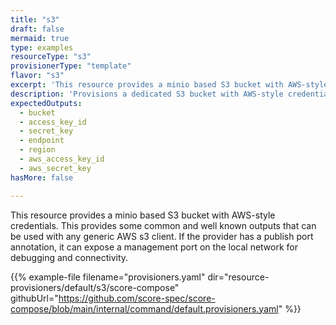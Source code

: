 ```yaml
---
title: "s3"
draft: false
mermaid: true
type: examples
resourceType: "s3"
provisionerType: "template"
flavor: "s3"
excerpt: 'This resource provides a minio based S3 bucket with AWS-style credentials. This provides some common and well known outputs that can be used with any generic AWS s3 client. If the provider has a publish port annotation, it can expose a management port on the local network for debugging and connectivity.'
description: 'Provisions a dedicated S3 bucket with AWS-style credentials on a shared MinIO instance.'
expectedOutputs: 
  - bucket
  - access_key_id
  - secret_key
  - endpoint
  - region
  - aws_access_key_id
  - aws_secret_key
hasMore: false

---
```


This resource provides a minio based S3 bucket with AWS-style credentials. This provides some common and well known outputs that can be used with any generic AWS s3 client. If the provider has a publish port annotation, it can expose a management port on the local network for debugging and connectivity.

{{% example-file filename="provisioners.yaml" dir="resource-provisioners/default/s3/score-compose" githubUrl="https://github.com/score-spec/score-compose/blob/main/internal/command/default.provisioners.yaml" %}}
